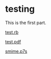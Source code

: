 # testing

This is the first part.




[test.rb](unnamed_7412b29347294739a14ff3d719db3ad0.rb)

[test.pdf](unnamed_29a3b2e95d654441958842dea2bc372f.pdf)

[smime.p7s](unnamed_ab9099a435a240ae9af305535ec42e08.p7s)